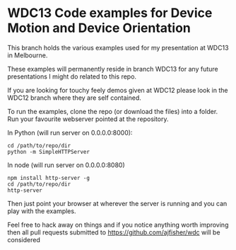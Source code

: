 # WDC13 Code examples for Device Motion and Device Orientation

This branch holds the various examples used for my presentation at WDC13 in
Melbourne.

These examples  will permanently reside in branch WDC13 for any future
presentations I might do related to this repo.

If you are looking for touchy feely demos given at WDC12 please look in the WDC12
branch where they are self contained.

To run the examples, clone the repo (or download the files) into a folder. Run
your favourite webserver pointed at the repository.

In Python (will run server on 0.0.0.0:8000):

    cd /path/to/repo/dir
    python -m SimpleHTTPServer

In node (will run server on 0.0.0.0:8080)

    npm install http-server -g 
    cd /path/to/repo/dir
    http-server

Then just point your browser at wherever the server is running and you can
play with the examples.

Feel free to hack away on things and if you notice anything worth improving then
all pull requests submitted to https://github.com/ajfisher/wdc will be considered




